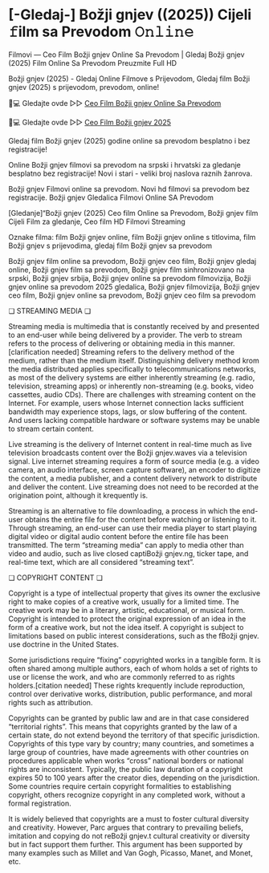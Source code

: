 # [-Gledaj-] Božji gnjev ((2025)) Cijeli 𝚏ilm sa Prevodom 𝙾𝚗𝚕𝚒𝚗𝚎

Filmovi — Ceo Film Božji gnjev Online Sa Prevodom | Gledaj Božji gnjev (2025) Film Online Sa Prevodom Preuzmite Full HD

Božji gnjev (2025) - Gledaj Online Filmove s Prijevodom, Gledaj film Božji gnjev (2025) s prijevodom, prevodom, online!

📱💻 Gledajte ovde ▷▷ [Ceo Film Božji gnjev Online Sa Prevodom](https://t.co/0jys4vApcT)

📱💻 Gledajte ovde ▷▷ [Ceo Film Božji gnjev 2025](https://t.co/0jys4vApcT)

Gledaj film Božji gnjev (2025) godine online sa prevodom besplatno i bez registracije!

Online Božji gnjev filmovi sa prevodom na srpski i hrvatski za gledanje besplatno bez registracije! Novi i stari - veliki broj naslova raznih žanrova.

Božji gnjev Filmovi online sa prevodom. Novi hd filmovi sa prevodom bez registracije. Božji gnjev Gledalica Filmovi Online SA Prevodom

[Gledanje]“Božji gnjev (2025) Ceo film Online sa Prevodom, Božji gnjev film Cijeli Film za gledanje, Ceo film HD Filmovi Streaming

Oznake filma: film Božji gnjev online, film Božji gnjev online s titlovima, film Božji gnjev s prijevodima, gledaj film Božji gnjev sa prevodom

Božji gnjev film online sa prevodom, Božji gnjev ceo film, Božji gnjev gledaj online, Božji gnjev film sa prevodom, Božji gnjev film sinhronizovano na srpski, Božji gnjev srbija, Božji gnjev online sa prevodom filmovizija, Božji gnjev online sa prevodom 2025 gledalica, Božji gnjev filmovizija, Božji gnjev ceo film, Božji gnjev online sa prevodom, Božji gnjev ceo film sa prevodom

❏ STREAMING MEDIA ❏

Streaming media is multimedia that is constantly received by and presented to an end-user while being delivered by a provider. The verb to stream refers to the process of delivering or obtaining media in this manner.[clarification needed] Streaming refers to the delivery method of the medium, rather than the medium itself. Distinguishing delivery method krom the media distributed applies specifically to telecommunications networks, as most of the delivery systems are either inherently streaming (e.g. radio, television, streaming apps) or inherently non-streaming (e.g. books, video cassettes, audio CDs). There are challenges with streaming content on the Internet. For example, users whose Internet connection lacks sufficient bandwidth may experience stops, lags, or slow buffering of the content. And users lacking compatible hardware or software systems may be unable to stream certain content.

Live streaming is the delivery of Internet content in real-time much as live television broadcasts content over the Božji gnjev.waves via a television signal. Live internet streaming requires a form of source media (e.g. a video camera, an audio interface, screen capture software), an encoder to digitize the content, a media publisher, and a content delivery network to distribute and deliver the content. Live streaming does not need to be recorded at the origination point, although it krequently is.

Streaming is an alternative to file downloading, a process in which the end-user obtains the entire file for the content before watching or listening to it. Through streaming, an end-user can use their media player to start playing digital video or digital audio content before the entire file has been transmitted. The term “streaming media” can apply to media other than video and audio, such as live closed captiBožji gnjev.ng, ticker tape, and real-time text, which are all considered “streaming text”.

❏ COPYRIGHT CONTENT ❏

Copyright is a type of intellectual property that gives its owner the exclusive right to make copies of a creative work, usually for a limited time. The creative work may be in a literary, artistic, educational, or musical form. Copyright is intended to protect the original expression of an idea in the form of a creative work, but not the idea itself. A copyright is subject to limitations based on public interest considerations, such as the fBožji gnjev. use doctrine in the United States.

Some jurisdictions require “fixing” copyrighted works in a tangible form. It is often shared among multiple authors, each of whom holds a set of rights to use or license the work, and who are commonly referred to as rights holders.[citation needed] These rights krequently include reproduction, control over derivative works, distribution, public performance, and moral rights such as attribution.

Copyrights can be granted by public law and are in that case considered “territorial rights”. This means that copyrights granted by the law of a certain state, do not extend beyond the territory of that specific jurisdiction. Copyrights of this type vary by country; many countries, and sometimes a large group of countries, have made agreements with other countries on procedures applicable when works “cross” national borders or national rights are inconsistent. Typically, the public law duration of a copyright expires 50 to 100 years after the creator dies, depending on the jurisdiction. Some countries require certain copyright formalities to establishing copyright, others recognize copyright in any completed work, without a formal registration.

It is widely believed that copyrights are a must to foster cultural diversity and creativity. However, Parc argues that contrary to prevailing beliefs, imitation and copying do not reBožji gnjev.t cultural creativity or diversity but in fact support them further. This argument has been supported by many examples such as Millet and Van Gogh, Picasso, Manet, and Monet, etc.
